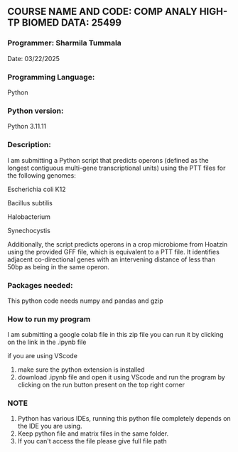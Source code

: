## **COURSE NAME AND CODE:** COMP ANALY HIGH-TP BIOMED DATA: 25499

### **Programmer:** Sharmila Tummala

Date: 03/22/2025

### **Programming Language:** 
Python

### **Python version:** 
Python 3.11.11

### **Description:** 
I am submitting a Python script that predicts operons (defined as the longest contiguous multi-gene transcriptional units) using the PTT files for the following genomes:

Escherichia coli K12

Bacillus subtilis

Halobacterium

Synechocystis

Additionally, the script predicts operons in a crop microbiome from Hoatzin using the provided GFF file, which is equivalent to a PTT file. It identifies adjacent co-directional genes with an intervening distance of less than 50bp as being in the same operon.


### Packages needed: 
This python code needs numpy and pandas and gzip 
### How to run my program
I am submitting a google colab file in this zip file you can run it by clicking on the link in the .ipynb file

if you are using VScode
1. make sure the python extension is installed
2. download .ipynb file and open it using VScode and run the program by clicking on the run button present on the top right corner

### NOTE
1. Python has various IDEs, running this python file completely depends on the IDE you are using.
2. Keep python file and matrix files in the same folder.
3. If you can't access the file please give full file path 

